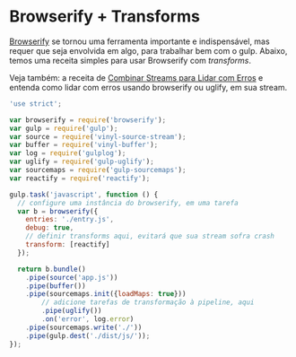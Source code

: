 # Browserify + Transforms

[Browserify](https://github.com/browserify/browserify) se tornou uma ferramenta importante e indispensável, mas requer que seja envolvida em algo, para trabalhar bem com o gulp. Abaixo, temos uma receita simples para usar Browserify com _transforms_.

Veja também: a receita de [Combinar Streams para Lidar com Erros](https://github.com/gulpjs/gulp/blob/master/docs/recipes/combining-streams-to-handle-errors.md) e entenda como lidar com erros usando browserify ou uglify, em sua stream.

``` javascript
'use strict';

var browserify = require('browserify');
var gulp = require('gulp');
var source = require('vinyl-source-stream');
var buffer = require('vinyl-buffer');
var log = require('gulplog');
var uglify = require('gulp-uglify');
var sourcemaps = require('gulp-sourcemaps');
var reactify = require('reactify');

gulp.task('javascript', function () {
  // configure uma instância do browserify, em uma tarefa
  var b = browserify({
    entries: './entry.js',
    debug: true,
    // definir transforms aqui, evitará que sua stream sofra crash
    transform: [reactify]
  });

  return b.bundle()
    .pipe(source('app.js'))
    .pipe(buffer())
    .pipe(sourcemaps.init({loadMaps: true}))
        // adicione tarefas de transformação à pipeline, aqui
        .pipe(uglify())
        .on('error', log.error)
    .pipe(sourcemaps.write('./'))
    .pipe(gulp.dest('./dist/js/'));
});
```
